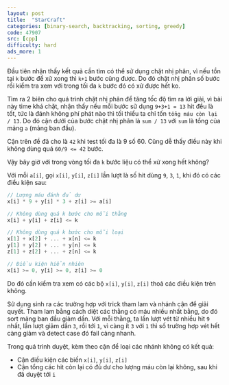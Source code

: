 ```yaml
---
layout: post
title:  "StarCraft"
categories: [binary-search, backtracking, sorting, greedy]
code: 47907
src: [cpp]
difficulty: hard
ads_more: 1
---
```


Đầu tiên nhận thấy kết quả cần tìm có thể sử dụng chặt nhị phân, vì nếu tồn tại `k` bước để xử xong thì `k+1` bước cũng được. Do đó chặt nhị phân số bước rồi kiểm tra xem với trong tối đa `k` bước đó có xử được hết ko.

Tìm ra 2 biên cho quá trình chặt nhị phân để tăng tốc độ tìm ra lời giải, vì bài này time khá chặt, nhận thấy nếu mỗi bước sử dụng `9+3+1 = 13` hit đều là tốt, tức là đánh không phí phát nào thì tối thiểu ta chỉ tốn `tổng máu còn lại / 13`. Do đó cận dưới của bước chặt nhị phân là `sum / 13` với `sum` là tổng của mảng `a` (mảng ban đầu).

Cận trên đề đã cho là `42` khi test tối đa là 9 số 60. Cũng dễ thấy điều này khi không dùng quá `60/9 <= 42` bước.

Vậy bây giờ với trong vòng tối đa `k` bước liệu có thể xử xong hết không?

Với mỗi `a[i]`, gọi `x[i]`, `y[i]`, `z[i]` lần lượt là số hit dùng `9`, `3`, `1`, khi đó có các điều kiện sau:

```js
// Lượng máu đánh đủ dư
x[i] * 9 + y[i] * 3 + z[i] >= a[i]

// Không dùng quá k bước cho mỗi thằng
x[i] + y[i] + z[i] <= k

// Không dùng quá k bước cho mỗi loại
x[1] + x[2] + ... + x[n] <= k
y[1] + y[2] + ... + y[n] <= k
z[1] + z[2] + ... + z[n] <= k

// Điều kiện hiển nhiên
x[i] >= 0, y[i] >= 0, z[i] >= 0
```

Do đó cần kiểm tra xem có các bộ `x[i]`, `y[i]`, `z[i]` thoả các điều kiện trên không.

Sử dụng sinh ra các trường hợp với trick tham lam và nhánh cận để giải quyết. Tham lam bằng cách diệt các thằng có máu nhiều nhất bằng, do đó sort mảng ban đầu giảm dần. Với mỗi thằng, ta lần lượt vét từ nhiều hit `9` nhất, lần lượt giảm dần `3`, rồi tới `1`, vì càng ít `3` với `1` thì số trường hợp vét hết càng giảm và detect case đó fail càng nhanh.

Trong quá trình duyệt, kèm theo cận để loại các nhánh không có kết quả:

+ Cận điều kiện các biến `x[i]`, `y[i]`, `z[i]`
+ Cận tổng các hit còn lại có đủ dư cho lượng máu còn lại không, sau khi đã duyệt tới `i`
